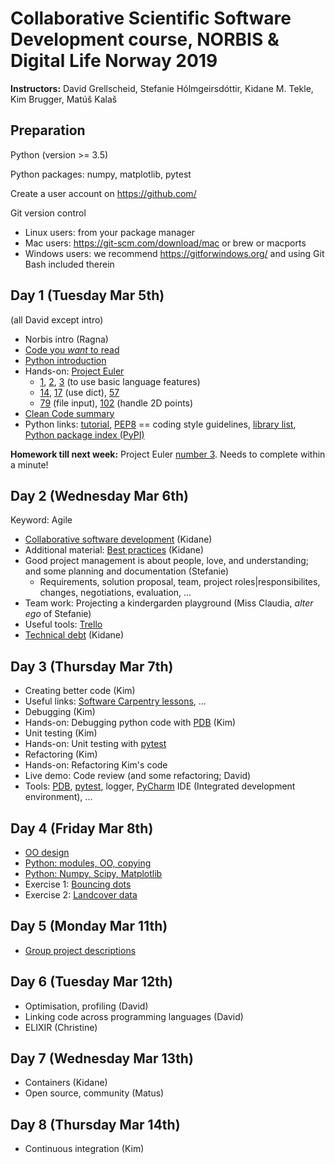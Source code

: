 # Collaborative Scientific Software Development course, NORBIS & Digital Life Norway 2019

__Instructors:__ David Grellscheid, Stefanie Hólmgeirsdóttir, Kidane M. Tekle, Kim Brugger, Matúš Kalaš

## Preparation

Python (version >= 3.5)

Python packages: numpy, matplotlib, pytest

Create a user account on https://github.com/

Git version control
 - Linux users: from your package manager
 - Mac users: https://git-scm.com/download/mac or brew or macports
 - Windows users: we recommend https://gitforwindows.org/ and using Git Bash included therein


## Day 1 (Tuesday Mar 5th)

(all David except intro)

   - Norbis intro (Ragna)
   - [Code you _want_ to read](1.1%20-%20CodeYouWantToRead.pdf)
   - [Python introduction](1.2%20-%20PythonIntro.pdf)
   - Hands-on: [Project Euler](https://projecteuler.net/archives)
      - [1](https://projecteuler.net/problem=1), [2](https://projecteuler.net/problem=2), [3](https://projecteuler.net/problem=3) (to use basic language features)
      - [14](https://projecteuler.net/problem=14), [17](https://projecteuler.net/problem=17) (use dict), [57](https://projecteuler.net/problem=57)
      - [79](https://projecteuler.net/problem=79) (file input), [102](https://projecteuler.net/problem=102) (handle 2D points)
   - [Clean Code summary](https://gist.github.com/wojteklu/73c6914cc446146b8b533c0988cf8d29)
   - Python links: [tutorial](https://docs.python.org/3/tutorial/), [PEP8](https://www.python.org/dev/peps/pep-0008/) == coding style guidelines, [library list](https://docs.python.org/3/library/), [Python package index (PyPI)](https://pypi.org/)

__Homework till next week:__ Project Euler [number 3](https://projecteuler.net/problem=3). Needs to complete within a minute!

## Day 2 (Wednesday Mar 6th)

Keyword: Agile

  - [Collaborative software development](2.1%20-%20Collaborative%20Software%20Development.pdf) (Kidane)
  - Additional material: [Best practices](2.2%20-%20Best%20Practices.pdf) (Kidane)
  - Good project management is about people, love, and understanding; and some planning and documentation (Stefanie)
     - Requirements, solution proposal, team, project roles|responsibilites, changes, negotiations, evaluation, ...
  - Team work: Projecting a kindergarden playground (Miss Claudia, _alter ego_ of Stefanie)
  - Useful tools: [Trello](http://trello.com/)
  - [Technical debt](2.3%20-%20Technical%20Debt.pdf) (Kidane)

## Day 3 (Thursday Mar 7th)

   - Creating better code (Kim)
   - Useful links: [Software Carpentry lessons](https://software-carpentry.org/lessons/), ...
   - Debugging (Kim)
   - Hands-on: Debugging python code with [PDB](https://docs.python.org/3/library/pdb.html) (Kim)
   - Unit testing (Kim)
   - Hands-on: Unit testing with [pytest](https://pytest.org/)
   - Refactoring (Kim)
   - Hands-on: Refactoring Kim's code
   - Live demo: Code review (and some refactoring; David)
   - Tools: [PDB](https://docs.python.org/3/library/pdb.html), [pytest](https://pytest.org/), logger, [PyCharm](https://www.jetbrains.com/pycharm/) IDE (Integrated development environment), ...
   
## Day 4 (Friday Mar 8th)

   - [OO design](4.1%20-%20OOdesign.pdf)
   - [Python: modules, OO, copying](4.2%20-%20Python_modules_OO_copying.pdf)
   - [Python: Numpy, Scipy, Matplotlib](4.3%20-%20Numpy_Scipy_Matplotlib.pdf)
   - Exercise 1: [Bouncing dots](bounce_task.py)
   - Exercise 2: [Landcover data](https://folk.uib.no/dgr061/cssd2019/landcover/)

   
## Day 5 (Monday Mar 11th)

   - [Group project descriptions](https://folk.uib.no/dgr061/cssd2019)
   
## Day 6 (Tuesday Mar 12th)

   - Optimisation, profiling (David)
   - Linking code across programming languages (David)
   - ELIXIR (Christine)

   
## Day 7 (Wednesday Mar 13th)

   - Containers (Kidane)
   - Open source, community (Matus)

   
## Day 8 (Thursday Mar 14th)

   - Continuous integration (Kim)
    



